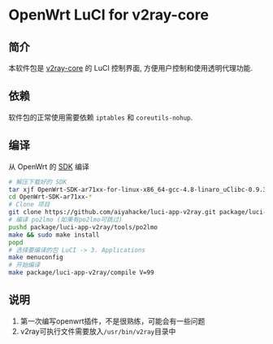 OpenWrt LuCI for v2ray-core
===

简介
---

本软件包是 [v2ray-core][v2ray-core] 的 LuCI 控制界面,
方便用户控制和使用透明代理功能.  

依赖
---

软件包的正常使用需要依赖 `iptables` 和 `coreutils-nohup`.

编译
---

从 OpenWrt 的 [SDK][openwrt-sdk] 编译  
```bash
# 解压下载好的 SDK
tar xjf OpenWrt-SDK-ar71xx-for-linux-x86_64-gcc-4.8-linaro_uClibc-0.9.33.2.tar.bz2
cd OpenWrt-SDK-ar71xx-*
# Clone 项目
git clone https://github.com/aiyahacke/luci-app-v2ray.git package/luci-app-v2ray
# 编译 po2lmo (如果有po2lmo可跳过)
pushd package/luci-app-v2ray/tools/po2lmo
make && sudo make install
popd
# 选择要编译的包 LuCI -> 3. Applications
make menuconfig
# 开始编译
make package/luci-app-v2ray/compile V=99
```

说明
---
1. 第一次编写openwrt插件，不是很熟练，可能会有一些问题
2. v2ray可执行文件需要放入```/usr/bin/v2ray```目录中


 [v2ray-core]: https://github.com/v2ray/v2ray-core
 [openwrt-sdk]: https://openwrt.org/docs/guide-developer/obtain.firmware.sdk